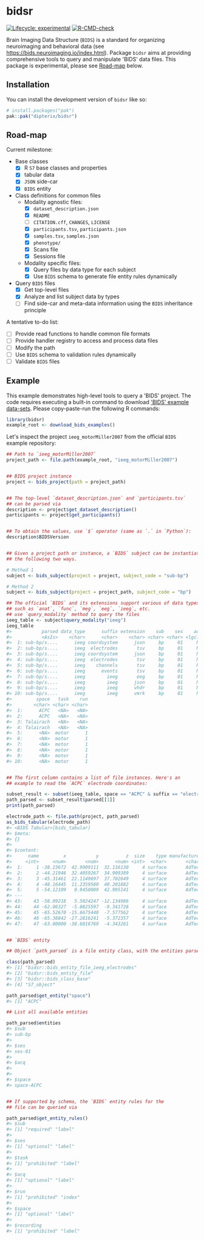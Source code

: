 
# bidsr

<!-- badges: start -->
[![Lifecycle: experimental](https://img.shields.io/badge/lifecycle-experimental-orange.svg)](https://lifecycle.r-lib.org/articles/stages.html#experimental)
[![R-CMD-check](https://github.com/dipterix/bidsr/actions/workflows/R-CMD-check.yaml/badge.svg)](https://github.com/dipterix/bidsr/actions/workflows/R-CMD-check.yaml)
<!-- badges: end -->

Brain Imaging Data Structure (`BIDS`) is a standard for organizing neuroimaging and behavioral data (see https://bids.neuroimaging.io/index.html). 
Package `bidsr` aims at providing comprehensive tools to query and manipulate 'BIDS' data files. 
This package is experimental, please see [Road-map](#road-map) below.

## Installation

You can install the development version of `bidsr` like so:

``` r
# install.packages("pak")
pak::pak("dipterix/bidsr")
```

## Road-map

Current milestone:

* Base classes
  - [X] R `S7` base classes and properties
  - [X] tabular data
  - [X] `JSON` side-car
  - [X] `BIDS` entity
* Class definitions for common files
  - Modality agnostic files:
    * [X] `dataset_description.json`
    * [X] `README`
    * [ ] `CITATION.cff`, `CHANGES`, `LICENSE`
    * [X] `participants.tsv`, `participants.json`
    * [X] `samples.tsv`, `samples.json`
    * [X] `phenotype/`
    * [X] Scans file
    * [X] Sessions file
  - Modality specific files:
    * [X] Query files by data type for each subject
    * [X] Use `BIDS` schema to generate file entity rules dynamically
* Query `BIDS` files
  - [X] Get top-level files
  - [X] Analyze and list subject data by types
  - [ ] Find side-car and meta-data information using the `BIDS` inheritance principle

A tentative to-do list:    

* [ ] Provide read functions to handle common file formats
* [ ] Provide handler registry to access and process data files
* [ ] Modify the path
* [ ] Use `BIDS` schema to validation rules dynamically
* [ ] Validate `BIDS` files

## Example

This example demonstrates high-level tools to query a 'BIDS' project. 
The code requires executing a built-in command to download ['BIDS' example data-sets](https://github.com/bids-standard/bids-examples). 
Please copy-paste-run the following R commands:

``` r
library(bidsr)
example_root <- download_bids_examples()
```

Let's inspect the project `ieeg_motorMiller2007` from the official `BIDS` example repository:

``` r
## Path to `ieeg_motorMiller2007`
project_path <- file.path(example_root, "ieeg_motorMiller2007")


## BIDS project instance
project <- bids_project(path = project_path)


## The top-level `dataset_description.json` and `participants.tsv` 
## can be parsed via
description <- project$get_dataset_description()
participants <- project$get_participants()


## To obtain the values, use `$` operator (same as `.` in `Python`):
description$BIDSVersion


## Given a project path or instance, a `BIDS` subject can be instantiated via 
## the following two ways. 

# Method 1
subject <- bids_subject(project = project, subject_code = "sub-bp")

# Method 2
subject <- bids_subject(project = project_path, subject_code = "bp")

## The official `BIDS` and its extensions support various of data types, 
## such as `anat`, `func`, `meg`, `eeg`, `ieeg`, etc. 
## use `query_modality` method to query the files
ieeg_table <- subject$query_modality("ieeg")
ieeg_table
#>           parsed data_type      suffix extension    sub    ses    acq
#>           <AsIs>    <char>      <char>    <char> <char> <char> <lgcl>
#>  1: sub-bp/s....      ieeg coordsystem      json     bp     01     NA
#>  2: sub-bp/s....      ieeg  electrodes       tsv     bp     01     NA
#>  3: sub-bp/s....      ieeg coordsystem      json     bp     01     NA 
#>  4: sub-bp/s....      ieeg  electrodes       tsv     bp     01     NA 
#>  5: sub-bp/s....      ieeg    channels       tsv     bp     01     NA     
#>  6: sub-bp/s....      ieeg      events       tsv     bp     01     NA    
#>  7: sub-bp/s....      ieeg        ieeg       eeg     bp     01     NA    
#>  8: sub-bp/s....      ieeg        ieeg      json     bp     01     NA    
#>  9: sub-bp/s....      ieeg        ieeg      vhdr     bp     01     NA    
#> 10: sub-bp/s....      ieeg        ieeg      vmrk     bp     01     NA    
#>         space   task    run
#>        <char> <char> <char>
#>  1:      ACPC   <NA>   <NA>
#>  2:      ACPC   <NA>   <NA>
#>  3: Talairach   <NA>   <NA>
#>  4: Talairach   <NA>   <NA>
#>  5:      <NA>  motor      1
#>  6:      <NA>  motor      1
#>  7:      <NA>  motor      1
#>  8:      <NA>  motor      1
#>  9:      <NA>  motor      1
#> 10:      <NA>  motor      1


## The first column contains a list of file instances. Here's an 
## example to read the `ACPC` electrode coordinates:

subset_result <- subset(ieeg_table, space == "ACPC" & suffix == "electrodes")
path_parsed <- subset_result$parsed[[1]]
print(path_parsed)

electrode_path <- file.path(project, path_parsed)
as_bids_tabular(electrode_path)
#> <BIDS Tabular>[bids_tabular]
#> $meta:
#> {}
#> 
#> $content:
#>      name         x           y          z  size    type manufacturer
#>     <int>     <num>       <num>      <num> <int>  <char>       <char>
#>  1:     1 -38.23672  42.9909111  32.116130     4 surface       AdTech
#>  2:     2 -44.21946  32.4059267  34.909389     4 surface       AdTech
#>  3:     3 -45.31461  22.1149697  37.702649     4 surface       AdTech
#>  4:     4 -48.16445  11.2359580  40.201882     4 surface       AdTech
#>  5:     5 -54.12109   0.9450009  42.995141     4 surface       AdTech
#> ---                                                                  
#> 43:    43 -58.09218   5.5024247 -12.134986     4 surface       AdTech
#> 44:    44 -62.06327  -5.0825597  -9.341726     4 surface       AdTech
#> 45:    45 -65.52670 -15.6675440  -7.577562     4 surface       AdTech
#> 46:    46 -65.38842 -27.2816241  -5.372357     4 surface       AdTech
#> 47:    47 -63.00000 -38.6016769  -4.343261     4 surface       AdTech


## `BIDS` entity

## Object `path_parsed` is a file entity class, with the entities parsed

class(path_parsed)
#> [1] "bidsr::bids_entity_file_ieeg_electrodes"
#> [2] "bidsr::bids_entity_file"                
#> [3] "bidsr::bids_class_base"                 
#> [4] "S7_object"

path_parsed$get_entity("space")
#> [1] "ACPC"

## List all available entities

path_parsed$entities
#> $sub
#> sub-bp
#> 
#> $ses
#> ses-01
#> 
#> $acq
#> 
#> 
#> $space
#> space-ACPC


## If supported by schema, the `BIDS` entity rules for the 
## file can be queried via

path_parsed$get_entity_rules()
#> $sub
#> [1] "required" "label"   
#> 
#> $ses
#> [1] "optional" "label"   
#> 
#> $task
#> [1] "prohibited" "label"     
#> 
#> $acq
#> [1] "optional" "label"   
#> 
#> $run
#> [1] "prohibited" "index"     
#> 
#> $space
#> [1] "optional" "label"   
#> 
#> $recording
#> [1] "prohibited" "label"
```




